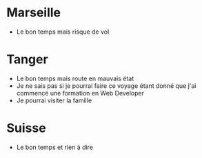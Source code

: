 # Marseille

- Le bon temps mais risque de vol

# Tanger

- Le bon temps mais route en mauvais état
- Je ne sais pas si je pourrai faire ce voyage étant donné que j'ai commencé une formation en Web Developer
- Je pourrai visiter la famille

# Suisse

- Le bon temps et rien à dire

